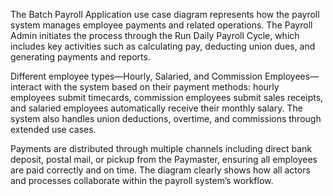 The Batch Payroll Application use case diagram represents how the payroll system manages employee payments and related operations. The Payroll Admin initiates the process through the Run Daily Payroll Cycle, which includes key activities such as calculating pay, deducting union dues, and generating payments and reports.

Different employee types—Hourly, Salaried, and Commission Employees—interact with the system based on their payment methods: hourly employees submit timecards, commission employees submit sales receipts, and salaried employees automatically receive their monthly salary. The system also handles union deductions, overtime, and commissions through extended use cases.

Payments are distributed through multiple channels including direct bank deposit, postal mail, or pickup from the Paymaster, ensuring all employees are paid correctly and on time. The diagram clearly shows how all actors and processes collaborate within the payroll system’s workflow.
